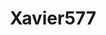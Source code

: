 ---
title: Xavier577
github: https://github.com/Xavier577
mode: dark
transition: 1s
score: 69.5
archetype:
- Minimalistic
---